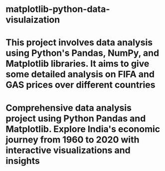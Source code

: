 # matplotlib-python-data-visulaization
# This project involves data analysis using Python's Pandas, NumPy, and Matplotlib libraries. It aims to give some detailed analysis on FIFA and GAS prices over different countries
# Comprehensive data analysis project using Python Pandas and Matplotlib. Explore India's economic journey from 1960 to 2020 with interactive visualizations and insights

